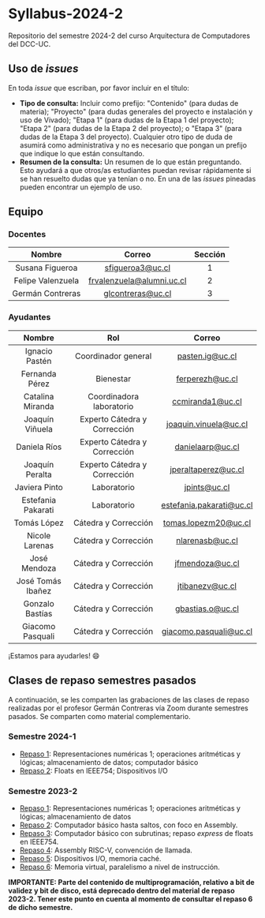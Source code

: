 # Syllabus-2024-2
Repositorio del semestre 2024-2 del curso Arquitectura de Computadores del DCC-UC.

## Uso de _issues_
En toda _issue_ que escriban, por favor incluir en el título:
* **Tipo de consulta:** Incluir como prefijo: "Contenido" (para dudas de materia); "Proyecto" (para dudas generales del proyecto e instalación y uso de Vivado); "Etapa 1" (para dudas de la Etapa 1 del proyecto); "Etapa 2" (para dudas de la Etapa 2 del proyecto); o "Etapa 3" (para dudas de la Etapa 3 del proyecto). Cualquier otro tipo de duda de asumirá como administrativa y no es necesario que pongan un prefijo que indique lo que están consultando.
* **Resumen de la consulta:** Un resumen de lo que están preguntando. Esto ayudará a que otros/as estudiantes puedan revisar rápidamente si se han resuelto dudas que ya tenían o no.
En una de las _issues_ pineadas pueden encontrar un ejemplo de uso.

## Equipo

### Docentes

| Nombre                     | Correo                    | Sección |
|:--------------------------:|:-------------------------:|:-------:|
| Susana Figueroa            | sfigueroa3@uc.cl          |    1    |
| Felipe Valenzuela            | frvalenzuela@alumni.uc.cl |    2    |
| Germán Contreras           | glcontreras@uc.cl         |    3    |

### Ayudantes

| Nombre                     | Rol                      | Correo                     |
|:--------------------------:|:------------------------:|:--------------------------:|
| Ignacio Pastén             |      Coordinador general     | pasten.ig@uc.cl            |
| Fernanda Pérez             |            Bienestar         | ferperezh@uc.cl            |
| Catalina Miranda           |   Coordinadora laboratorio   | ccmiranda1@uc.cl           |
| Joaquín Viñuela            | Experto Cátedra y Corrección | joaquin.vinuela@uc.cl      |
| Daniela Ríos               | Experto Cátedra y Corrección | danielaarp@uc.cl           |
| Joaquín Peralta            | Experto Cátedra y Corrección | jperaltaperez@uc.cl        |
| Javiera Pinto              |         Laboratorio          | jpints@uc.cl	             |
| Estefania Pakarati         |         Laboratorio          | estefania.pakarati@uc.cl   |
| Tomás López                |      Cátedra y Corrección    | tomas.lopezm20@uc.cl	     |
| Nicole Larenas             |      Cátedra y Corrección    | nlarenasb@uc.cl	           |
| José Mendoza               |      Cátedra y Corrección    | jfmendoza@uc.cl            |
| José Tomás Ibañez          |      Cátedra y Corrección    | jtibanezv@uc.cl	           |
| Gonzalo Bastías            |      Cátedra y Corrección    | gbastias.o@uc.cl	         |
| Giacomo Pasquali           |      Cátedra y Corrección    | giacomo.pasquali@uc.cl	   |

¡Estamos para ayudarles! 😄

## Clases de repaso semestres pasados

A continuación, se les comparten las grabaciones de las clases de repaso realizadas por el profesor Germán Contreras vía Zoom durante semestres pasados. Se comparten como material complementario.

### Semestre 2024-1

* [Repaso 1](https://drive.google.com/file/d/1tidHmga4FOEasWUpqQ7nGjkzEkLW4Pz-/view?usp=sharing): Representaciones numéricas 1; operaciones aritméticas y lógicas; almacenamiento de datos; computador básico
* [Repaso 2](https://drive.google.com/file/d/1nShOC9d1DDtmkWlo0TsoWdhWXQcPQ7xE/view?usp=sharing): Floats en IEEE754; Dispositivos I/O

### Semestre 2023-2

* [Repaso 1](https://drive.google.com/file/d/1zlpoYfkjIeQ-qL9CvMwlMGORpdQp7nfJ/view?usp=sharing): Representaciones numéricas 1; operaciones aritméticas y lógicas; almacenamiento de datos
* [Repaso 2](https://drive.google.com/file/d/1WZHMZtZ7fuTc0XR910aZG8mcXfWV4y0z/view?usp=drive_link): Computador básico hasta saltos, con foco en Assembly.
* [Repaso 3](https://drive.google.com/file/d/18bx2znJqrXX-OEv88Qh1xw4ejSjjORYe/view?usp=drive_link): Computador básico con subrutinas; repaso _express_ de floats en IEEE754.
* [Repaso 4](https://drive.google.com/file/d/10xSmAduT0I0h-OBgey0HJooOk77E3GOF/view?usp=sharing): Assembly RISC-V, convención de llamada.
* [Repaso 5](https://drive.google.com/file/d/1Am7ft6LA2JBcrJaBtmQ24M7GbmyR5SrS/view?usp=sharing): Dispositivos I/O, memoria caché.
* [Repaso 6](https://drive.google.com/file/d/1nR3XxidbZi9a8CbsaqbUCbp1x4ORXpaD/view?usp=sharing): Memoria virtual, paralelismo a nivel de instrucción.

**IMPORTANTE: Parte del contenido de multiprogramación, relativo a bit de validez y bit de disco, está deprecado dentro del material de repaso 2023-2. Tener este punto en cuenta al momento de consultar el repaso 6 de dicho semestre.**

